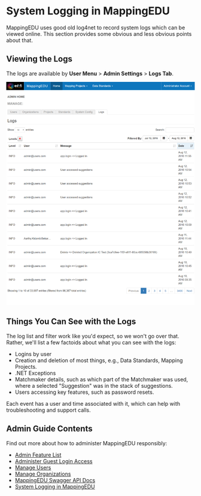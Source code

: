# System Logging in MappingEDU

MappingEDU uses good old log4net to record system logs which can be
viewed online. This section provides some obvious and less obvious
points about that.

## Viewing the Logs

The logs are available by **User Menu** \> **Admin Settings** \> **Logs
Tab**.

![](../images/22708438/22708437.png)

## Things You Can See with the Logs

The log list and filter work like you'd expect, so we won't go over
that. Rather, we'll list a few factoids about what you can see with the
logs:

* Logins by user
* Creation and deletion of most things, e.g., Data Standards, Mapping
    Projects.
* .NET Exceptions
* Matchmaker details, such as which part of the Matchmaker was used,
    where a selected "Suggestion" was in the stack of suggestions.
* Users accessing key features, such as password resets.

Each event has a user and time associated with it, which can help with
troubleshooting and support calls.

## Admin Guide Contents

Find out more about how to administer MappingEDU responsibly:

* [Admin Feature List](Admin_Feature_List.md)
* [Administer Guest Login Access](Administer_Guest_Login_Access.md)
* [Manage Users](Manage_Users.md)
* [Manage Organizations](Manage_Organizations.md)
* [MappingEDU Swagger API Docs](MappingEDU_Swagger_API_Docs.md)
* [System Logging in MappingEDU](System_Logging_in_MappingEDU.md)